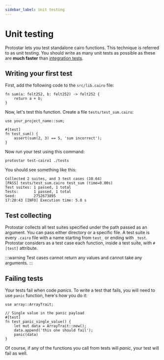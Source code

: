 ```yaml
---
sidebar_label: Unit testing
---
```


# Unit testing
Protostar lets you test standalone cairo functions. This technique is referred to as unit testing. You should write as many unit tests as possible as these are **much faster** than [integration tests](./02-integration-testing.md).

## Writing your first test

First, add the following code to the `src/lib.cairo` file:
```
fn sum(a: felt252, b: felt252) -> felt252 {
    return a + b;
}
```

Now, let's test this function. Create a file `tests/test_sum.cairo`:
```
use your_project_name::sum;

#[test]
fn test_sum() {
    assert(sum(2, 3) == 5, 'sum incorrect');
}
```

Now run your test using this command:
```
protostar test-cairo1 ./tests
```

You should see something like this:
```
Collected 2 suites, and 3 test cases (10.64)
[PASS] tests/test_sum.cairo test_sum (time=0.00s)
Test suites: 1 passed, 1 total
Tests:       1 passed, 1 total
Seed:        2752673895
17:20:43 [INFO] Execution time: 5.0 s
```

## Test collecting
Protostar collects all test suites specified under the path passed as an argument. You can pass either directory or a specific file. A test suite is every `.cairo` file with a name starting from `test_` or ending with `_test`. Protostar considers as a test case each function, inside a test suite, with `#[test]` attribute.

:::warning
Test cases cannot return any values and cannot take any arguments.
:::

## Failing tests

Your tests fail when code *panics*. To write a test that fails, you will need to use `panic` function, here's how you do it:

```
use array::ArrayTrait;

// Single value in the panic payload
#[test]
fn test_panic_single_value() {
    let mut data = ArrayTrait::new();
    data.append('this one should fail');
    panic(data)
}
```

Of course, if any of the functions you call from tests will *panic*, your test will fail as well.